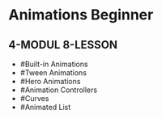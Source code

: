 # Animations Beginner

## 4-MODUL 8-LESSON

- #Built-in Animations
- #Tween Animations
- #Hero Animations
- #Animation Controllers
- #Curves
- #Animated List